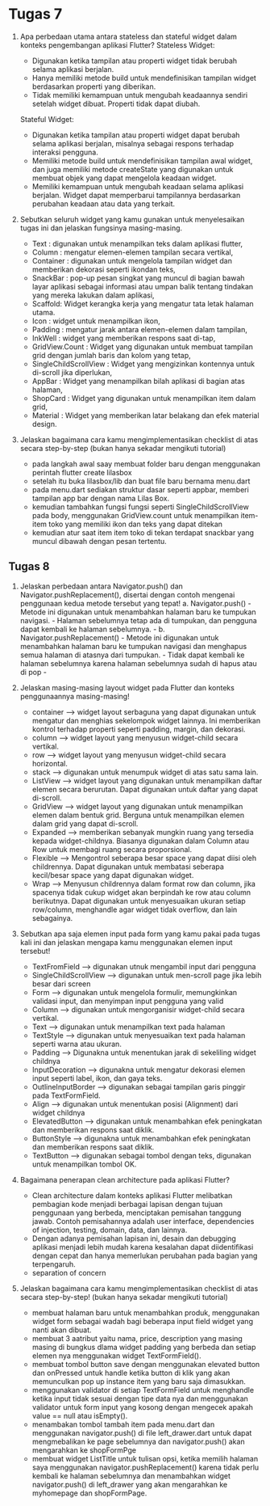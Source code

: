 # Tugas 7

1. Apa perbedaan utama antara stateless dan stateful widget dalam konteks pengembangan aplikasi Flutter?
    Stateless Widget:
    - Digunakan ketika tampilan atau properti widget tidak berubah selama aplikasi berjalan.
    - Hanya memiliki metode build untuk mendefinisikan tampilan widget berdasarkan properti yang diberikan.
    - Tidak memiliki kemampuan untuk mengubah keadaannya sendiri setelah widget dibuat. Properti tidak dapat diubah.
    
    Stateful Widget:
    - Digunakan ketika tampilan atau properti widget dapat berubah selama aplikasi berjalan, misalnya sebagai respons terhadap interaksi pengguna.
    - Memiliki metode build untuk mendefinisikan tampilan awal widget, dan juga memiliki metode createState yang digunakan untuk membuat objek yang dapat mengelola keadaan widget.
    - Memiliki kemampuan untuk mengubah keadaan selama aplikasi berjalan. Widget dapat memperbarui tampilannya berdasarkan perubahan keadaan atau data yang terkait.

2. Sebutkan seluruh widget yang kamu gunakan untuk menyelesaikan tugas ini dan jelaskan fungsinya masing-masing.
    - Text : digunakan untuk menampilkan teks dalam aplikasi flutter,
    - Column : mengatur elemen-elemen tampilan secara vertikal,
    - Container : digunakan untuk mengelola tampilan widget dan memberikan dekorasi seperti ikondan teks,
    - SnackBar : pop-up pesan singkat yang muncul di bagian bawah layar aplikasi sebagai informasi atau umpan balik tentang tindakan yang mereka lakukan dalam aplikasi,
    -  Scaffold: Widget kerangka kerja yang mengatur tata letak halaman utama.
    - Icon : widget untuk menampilkan ikon,
    - Padding : mengatur jarak antara elemen-elemen dalam tampilan,
    - InkWell : widget yang memberikan respons saat di-tap, 
    - GridView.Count : Widget yang digunakan untuk membuat tampilan grid dengan jumlah baris dan kolom yang tetap,
    - SingleChildScrollView : Widget yang mengizinkan kontennya untuk di-scroll jika diperlukan,
    - AppBar : Widget yang menampilkan bilah aplikasi di bagian atas halaman,
    - ShopCard : Widget yang digunakan untuk menampilkan item dalam grid,
    - Material : Widget yang memberikan latar belakang dan efek material design.

3. Jelaskan bagaimana cara kamu mengimplementasikan checklist di atas secara step-by-step (bukan hanya sekadar mengikuti tutorial)
    - pada langkah awal saay membuat folder baru dengan menggunakan perintah flutter create lilasbox
    - setelah itu buka lilasbox/lib dan buat file baru bernama menu.dart
    - pada menu.dart sediakan struktur dasar seperti appbar, memberi tampilan app bar dengan nama Lilas Box.
    - kemudian tambahkan fungsi fungsi seperti SingleChildScrollView pada body, menggunakan GridView.count untuk menampilkan item-item toko yang memiliki ikon dan teks yang dapat ditekan
    - kemudian atur saat item item toko di tekan terdapat snackbar yang muncul dibawah dengan pesan tertentu.

## Tugas 8

1. Jelaskan perbedaan antara Navigator.push() dan Navigator.pushReplacement(), disertai dengan contoh mengenai penggunaan kedua metode tersebut yang tepat!
    a. Navigator.push()
        - Metode ini digunakan untuk menambahkan halaman baru ke tumpukan navigasi.
        - Halaman sebelumnya tetap ada di tumpukan, dan pengguna dapat kembali ke halaman sebelumnya.
        - 
    b. Navigator.pushReplacement()
        - Metode ini digunakan untuk menambahkan halaman baru ke tumpukan navigasi dan menghapus semua halaman di atasnya dari tumpukan.
        - Tidak dapat kembali ke halaman sebelumnya karena halaman sebelumnya sudah di hapus atau di pop
        - 

2. Jelaskan masing-masing layout widget pada Flutter dan konteks penggunaannya masing-masing!
    - container --> widget layout serbaguna yang dapat digunakan untuk mengatur dan menghias sekelompok widget lainnya. Ini memberikan kontrol terhadap properti seperti padding, margin, dan dekorasi.
    - column --> widget layout yang menyusun widget-child secara vertikal. 
    - row --> widget layout yang menyusun widget-child secara horizontal.
    - stack -->  digunakan untuk menumpuk widget di atas satu sama lain. 
    - ListView --> widget layout yang digunakan untuk menampilkan daftar elemen secara berurutan. Dapat digunakan untuk daftar yang dapat di-scroll.
    - GridView --> widget layout yang digunakan untuk menampilkan elemen dalam bentuk grid. Berguna untuk menampilkan elemen dalam grid yang dapat di-scroll.
    - Expanded --> memberikan sebanyak mungkin ruang yang tersedia kepada widget-childnya. Biasanya digunakan dalam Column atau Row untuk membagi ruang secara proporsional.
    - Flexible --> Mengontrol seberapa besar space yang dapat diisi oleh childrennya. Dapat digunakan untuk membatasi seberapa kecil/besar space yang dapat digunakan widget.
    - Wrap --> Menyusun childrennya dalam format row dan column, jika spacenya tidak cukup widget akan berpindah ke row atau column berikutnya. Dapat digunakan untuk menyesuaikan ukuran setiap row/column, menghandle agar widget tidak overflow, dan lain sebagainya.

3. Sebutkan apa saja elemen input pada form yang kamu pakai pada tugas kali ini dan jelaskan mengapa kamu menggunakan elemen input tersebut!
    - TextFromField --> digunakan utnuk mengambil input dari pengguna
    - SingleChildScrollView --> digunakan untuk men-scroll page jika lebih besar dari screen
    - Form -->  digunakan untuk mengelola formulir, memungkinkan validasi input, dan menyimpan input pengguna yang valid
    - Column --> digunakan untuk mengorganisir widget-child secara vertikal.
    - Text --> digunakan untuk menampilkan text pada halaman
    - TextStyle --> digunakan untuk menyesuaikan text pada halaman seperti warna atau ukuran.
    - Padding --> Digunakna untuk menentukan jarak di sekeliling widget childnya
    - InputDecoration --> digunakna untuk mengatur dekorasi elemen input seperti label, ikon, dan gaya teks.
    - OutlineInputBorder --> digunakan sebagai tampilan garis pinggir pada TextFormField.
    - Align --> digunakan untuk menentukan posisi (Alignment) dari widget childnya
    - ElevatedButton --> digunakan untuk menambahkan efek peningkatan dan memberikan respons saat diklik.
    - ButtonStyle --> digunakna untuk menambahkan efek peningkatan dan memberikan respons saat diklik.
    - TextButton --> digunakan sebagai tombol dengan teks, digunakan untuk menampilkan tombol OK.

4. Bagaimana penerapan clean architecture pada aplikasi Flutter?
    - Clean architecture dalam konteks aplikasi Flutter melibatkan pembagian kode menjadi berbagai lapisan dengan tujuan penggunaan yang berbeda, menciptakan pemisahan tanggung jawab. Contoh pemisahannya adalah user interface, dependencies of injection, testing, domain, data, dan lainnya.
    - Dengan adanya pemisahan lapisan ini, desain dan debugging aplikasi menjadi lebih mudah karena kesalahan dapat diidentifikasi dengan cepat dan hanya memerlukan perubahan pada bagian yang terpengaruh.
    - separation of concern 

5. Jelaskan bagaimana cara kamu mengimplementasikan checklist di atas secara step-by-step! (bukan hanya sekadar mengikuti tutorial)
    - membuat halaman baru untuk menambahkan produk, menggunakan widget form sebagai wadah bagi beberapa input field widget yang nanti akan dibuat. 
    - membuat 3 aatribut yaitu nama, price, description yang masing masing di bungkus dlama widget padding yang berbeda dan setiap elemen nya menggunakan widget TextFormField().
    - membuat tombol button save dengan menggunakan elevated button dan onPressed untuk handle ketika button di klik yang akan memunculkan pop up instance item yang baru saja dimasukkan. 
    - menggunakan validator di setiap TextFormField untuk menghandle ketika input tidak sesuai dengan tipe data nya dan menggunakan validator untuk form input yang kosong dengan mengecek apakah value == null atau isEmpty().
    - menambakan tombol tambah item pada menu.dart dan menggunakan navigator.push() di file left_drawer.dart untuk dapat mengmebalikan ke page sebelumnya dan navigator.push() akan mengarahkan ke shopFormPge 
    - membuat widget ListTitle untuk tulisan opsi, ketika memilih halaman saya menggunakan navigator.pushReplacement() karena tidak perlu kembali ke halaman sebelumnya dan menambahkan widget navigator.push() di left_drawer yang akan mengarahkan ke myhomepage dan shopFormPage.